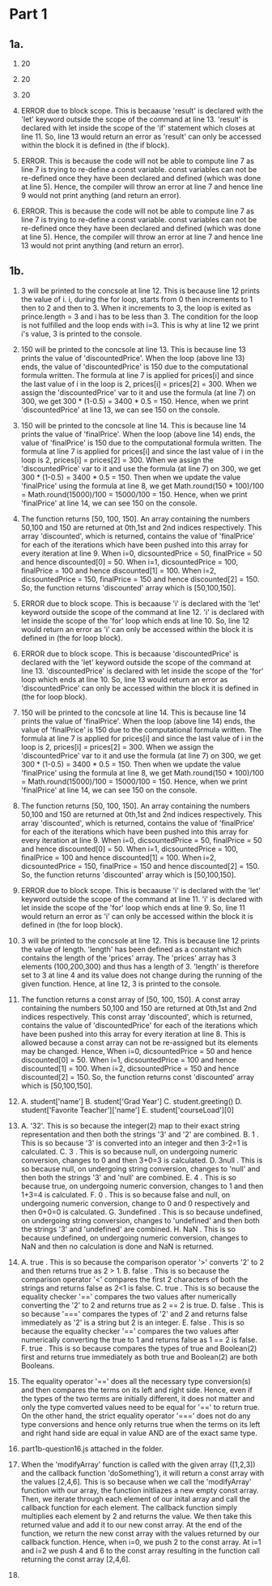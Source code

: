 # Part 1

## 1a.

1. 20
2. 20

3. 20
4. ERROR due to block scope. This is becaause 'result' is declared with the 'let' keyword outside the scope of the command at line 13. 'result' is declared with let inside the scope of the 'if' statement which closes at line 11. So, line 13 would return an error as 'result' can only be accessed within the block it is defined in (the if block).

5. ERROR. This is because the code will not be able to compute line 7 as line 7 is trying to re-define a const variable. const variables can not be re-defined once they have been declared and defined (which was done at line 5). Hence, the compiler will throw an error at line 7 and hence line 9 would not print anything (and return an error).
6.  ERROR. This is because the code will not be able to compute line 7 as line 7 is trying to re-define a const variable. const variables can not be re-defined once they have been declared and defined (which was done at line 5). Hence, the compiler will throw an error at line 7 and hence line 13 would not print anything (and return an error).

## 1b.
 
1. 3 will be printed to the concsole at line 12. This is because line 12 prints the value of i. i, during the for loop, starts from 0 then increments to 1 then to 2 and then to 3. When it increments to 3, the loop is exited as prince.length = 3 and i has to be less than 3. The condition for the loop is not fulfilled and the loop ends with i=3. This is why at line 12 we print i's value, 3 is printed to the console.

2. 150 will be printed to the concsole at line 13. This is because line 13 prints the value of 'discountedPrice'. When the loop (above line 13) ends, the value of 'discountedPrice' is 150 due to the computational formula written. The formula at line 7 is applied for prices[i] and since the last value of i in the loop is 2, prices[i] = prices[2] = 300. When we assign the 'discountedPrice' var to it and use the formula (at line 7) on 300, we get 300 * (1-0.5) = 3400 * 0.5 = 150. Hence, when we print 'discountedPrice' at line 13, we can see 150 on the console.

3. 150 will be printed to the concsole at line 14. This is because line 14 prints the value of 'finalPrice'. When the loop (above line 14) ends, the value of 'finalPrice' is 150 due to the computational formula written. The formula at line 7 is applied for prices[i] and since the last value of i in the loop is 2, prices[i] = prices[2] = 300. When we assign the 'discountedPrice' var to it and use the formula (at line 7) on 300, we get 300 * (1-0.5) = 3400 * 0.5 = 150. Then when we update the value 'finalPrice' using the formula at line 8, we get Math.round(150 * 100)/100 = Math.round(15000)/100 = 15000/100 = 150. Hence, when we print 'finalPrice' at line 14, we can see 150 on the console.

4. The function returns [50, 100, 150]. An array containing the numbers 50,100 and 150 are returned at 0th,1st and 2nd indices respectively. This array 'discounted', which is returned, contains the value of 'finalPrice' for each of the iterations which have been pushed into this array for every iteration at line 9. When i=0, dicsountedPrice = 50, finalPrice = 50 and hence discounted[0] = 50.  When i=1, dicsountedPrice = 100, finalPrice = 100 and hence discounted[1] = 100.  When i=2, dicsountedPrice = 150, finalPrice = 150 and hence discounted[2] = 150.  So, the function returns 'discounted' array which is [50,100,150].

5. ERROR due to block scope. This is becaause 'i' is declared with the 'let' keyword outside the scope of the command at line 12. 'i' is declared with let inside the scope of the 'for' loop which ends at line 10. So, line 12 would return an error as 'i' can only be accessed within the block it is defined in (the for loop block).

6. ERROR due to block scope. This is becaause 'discountedPrice' is declared with the 'let' keyword outside the scope of the command at line 13. 'discountedPrice' is declared with let inside the scope of the 'for' loop which ends at line 10. So, line 13 would return an error as 'discountedPrice' can only be accessed within the block it is defined in (the for loop block).

7. 150 will be printed to the concsole at line 14. This is because line 14 prints the value of 'finalPrice'. When the loop (above line 14) ends, the value of 'finalPrice' is 150 due to the computational formula written. The formula at line 7 is applied for prices[i] and since the last value of i in the loop is 2, prices[i] = prices[2] = 300. When we assign the 'discountedPrice' var to it and use the formula (at line 7) on 300, we get 300 * (1-0.5) = 3400 * 0.5 = 150. Then when we update the value 'finalPrice' using the formula at line 8, we get Math.round(150 * 100)/100 = Math.round(15000)/100 = 15000/100 = 150. Hence, when we print 'finalPrice' at line 14, we can see 150 on the console.

8. The function returns [50, 100, 150]. An array containing the numbers 50,100 and 150 are returned at 0th,1st and 2nd indices respectively. This array 'discounted', which is returned, contains the value of 'finalPrice' for each of the iterations which have been pushed into this array for every iteration at line 9. When i=0, dicsountedPrice = 50, finalPrice = 50 and hence discounted[0] = 50.  When i=1, dicsountedPrice = 100, finalPrice = 100 and hence discounted[1] = 100.  When i=2, dicsountedPrice = 150, finalPrice = 150 and hence discounted[2] = 150.  So, the function returns 'discounted' array which is [50,100,150].

9. ERROR due to block scope. This is becaause 'i' is declared with the 'let' keyword outside the scope of the command at line 11. 'i' is declared with let inside the scope of the 'for' loop which ends at line 9. So, line 11 would return an error as 'i' can only be accessed within the block it is defined in (the for loop block).

10. 3 will be printed to the concsole at line 12. This is because line 12 prints the value of length. 'length' has been defined as a constant which contains the length of the 'prices' array. The 'prices' array has 3 elements (100,200,300) and thus has a length of 3. 'length' is therefore set to 3 at line 4 and its value does not change during the running of the given function. Hence, at line 12, 3 is printed to the console.

11. The function returns a const array of [50, 100, 150]. A const array containing the numbers 50,100 and 150 are returned at 0th,1st and 2nd indices respectively. This const array 'discounted', which is returned, contains the value of 'discountedPrice' for each of the iterations which have been pushed into this array for every iteration at line 8. This is allowed because a const array can not be re-assigned but its elements may be changed. Hence,  When i=0, dicsountedPrice = 50 and hence discounted[0] = 50.  When i=1, dicsountedPrice = 100 and hence discounted[1] = 100.  When i=2, dicsountedPrice = 150 and hence discounted[2] = 150.  So, the function returns const 'discounted' array which is [50,100,150].

12. A. student['name']
    B. student['Grad Year']
    C. student.greeting()
    D. student['Favorite Teacher']['name']
    E. student['courseLoad'][0]
 
 13. A. '32'. This is so because the integer(2) map to their exact string representation and then both the strings '3' and '2' are combined.
     B. 1 . This is so because '3' is converted into an integer and then 3-2=1 is calculated.
     C. 3 . This is so because null, on undergoing numeric conversion, changes to 0 and then 3+0=3 is calculated.
     D. 3null . This is so because null, on undergoing string conversion, changes to 'null' and then both the strings '3' and 'null' are combined.
     E. 4 . This is so because true, on undergoing numeric conversion, changes to 1 and then 1+3=4 is calculated.
     F. 0 . This is so because false and null, on undergoing numeric conversion, change to 0 and 0 respectively and then 0+0=0 is calculated.
     G. 3undefined . This is so because undefined, on undergoing string conversion, changes to 'undefined' and then both the strings '3' and 'undefined' are combined.
     H. NaN . This is so because undefined, on undergoing numeric conversion, changes to NaN and then no calculation is done and NaN is returned.
  
 14. A. true . This is so because the comparison operator '>' converts '2' to 2 and then returns true as 2 > 1.
     B. false . This is so because the comparison operator '<' compares the first 2 characters of both the strings and returns false as 2<1 is false.
     C. true . This is so because the equality checker '==' compares the two values after  numerically converting the '2' to 2 and returns true as 2 == 2 is true.
     D. false . This is so because '===' compares the types of '2' and 2  and returns false immediately as '2' is a string but 2 is an integer.
     E. false . This is so because the equality checker '==' compares the two values after numerically converting the true to 1 and returns false as 1 == 2 is false.
     F. true . This is so because compares the types of true and Boolean(2) first and returns true immediately as both true and Boolean(2) are both Booleans.
     
 15. The equality operator '==' does all the necessary type conversion(s) and then compares the terms on its left and right side. Hence, even if the types of the two terms are initially different, it does not matter and only the type comverted values need to be equal for '==' to return true.
 On the other hand, the strict equality operator '===' does not do any type conversions and hence only returns true when the terms on its left and right hand side are equal in value AND are of the exact same type.
 
16. part1b-question16.js attached in the folder.
17. When the 'modifyArray' function is called with the given array ([1,2,3]) and the callback function 'doSomething'), it will return a const array with the values [2,4,6]. This is so because when we call the 'modifyArray' function with our array, the function initliazes a new empty const array. Then, we iterate through each element of our inital array and call the callback function for each element. The callback function simply multiplies each element by 2 and returns the value. We then take this returned value and add it to our new const array. At the end of the function, we return the new const array with the values returned by our callback function. Hence, when i=0, we push 2 to the const array. At i=1 and i=2 we push 4 and 6 to the const array resulting in the function call returning the const array [2,4,6].
18. 

     
     
